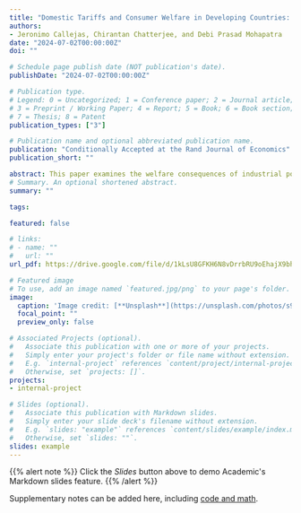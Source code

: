 ```yaml
---
title: "Domestic Tariffs and Consumer Welfare in Developing Countries: Evidence from India"
authors:
- Jeronimo Callejas, Chirantan Chatterjee, and Debi Prasad Mohapatra
date: "2024-07-02T00:00:00Z"
doi: ""

# Schedule page publish date (NOT publication's date).
publishDate: "2024-07-02T00:00:00Z"

# Publication type.
# Legend: 0 = Uncategorized; 1 = Conference paper; 2 = Journal article;
# 3 = Preprint / Working Paper; 4 = Report; 5 = Book; 6 = Book section;
# 7 = Thesis; 8 = Patent
publication_types: ["3"]

# Publication name and optional abbreviated publication name.
publication: "Conditionally Accepted at the Rand Journal of Economics"
publication_short: ""

abstract: This paper examines the welfare consequences of industrial policies aimed at boosting domestic manufacturing in developing countries, focusing on the Indian government’s tariff policy for mobile handset production. We develop a structural model of India’s mobile handset industry, where firms endogenously decide supply chain alternatives, product sets, and prices. Our counterfactual simulations indicate that the status quo import tariff on ready-to-use handsets significantly increases local assembly operations. However, a lower tariff of around 8% would maintain similar assembly levels while significantly enhancing consumer surplus. An additional input import tariff on handset components discourages firms from relocating operations to India, potentially undermining the policy’s goal.  
# Summary. An optional shortened abstract.
summary: ""

tags:

featured: false

# links:
# - name: ""
#   url: ""
url_pdf: https://drive.google.com/file/d/1kLsU8GFKH6N8vDrrbRU9oEhajX9bhf2i/view?usp=share_link

# Featured image
# To use, add an image named `featured.jpg/png` to your page's folder. 
image:
  caption: 'Image credit: [**Unsplash**](https://unsplash.com/photos/s9CC2SKySJM)'
  focal_point: ""
  preview_only: false

# Associated Projects (optional).
#   Associate this publication with one or more of your projects.
#   Simply enter your project's folder or file name without extension.
#   E.g. `internal-project` references `content/project/internal-project/index.md`.
#   Otherwise, set `projects: []`.
projects:
- internal-project

# Slides (optional).
#   Associate this publication with Markdown slides.
#   Simply enter your slide deck's filename without extension.
#   E.g. `slides: "example"` references `content/slides/example/index.md`.
#   Otherwise, set `slides: ""`.
slides: example
---
```


{{% alert note %}}
Click the *Slides* button above to demo Academic's Markdown slides feature.
{{% /alert %}}

Supplementary notes can be added here, including [code and math](https://sourcethemes.com/academic/docs/writing-markdown-latex/).
